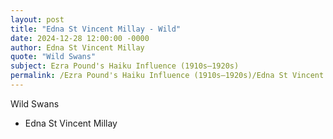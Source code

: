 ```yaml
---
layout: post
title: "Edna St Vincent Millay - Wild"
date: 2024-12-28 12:00:00 -0000
author: Edna St Vincent Millay
quote: "Wild Swans"
subject: Ezra Pound's Haiku Influence (1910s–1920s)
permalink: /Ezra Pound's Haiku Influence (1910s–1920s)/Edna St Vincent Millay/Edna St Vincent Millay - Wild
---
```


Wild Swans

- Edna St Vincent Millay
